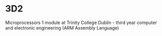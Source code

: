 # 3D2
Microprocessors 1 module at Trinity College Dublin - third year computer and electronic engineering (ARM Assembly Language)
